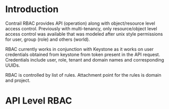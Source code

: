 # Introduction

Contrail RBAC provides API (operation) along with object/resource level access control. Previously with multi-tenancy, only resource/object level access control was available that was modeled after unix style permissions for user, group (role) and others (world).

RBAC currently works in conjunction with Keystone as it works on user credentials obtained from keystone from token present in the API request. Credentials include user, role, tenant and domain names and corresponding UUIDs.

RBAC is controlled by list of rules. Attachment point for the rules is domain and project.

# API Level RBAC